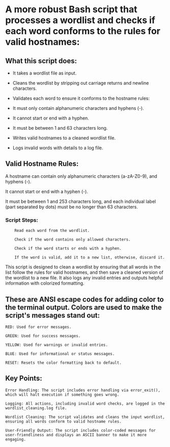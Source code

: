 # A more robust Bash script that processes a wordlist and checks if each word conforms to the rules for valid hostnames:

## What this script does:

 - It takes a wordlist file as input.

 - Cleans the wordlist by stripping out carriage returns and newline characters.

 - Validates each word to ensure it conforms to the hostname rules:

 - It must only contain alphanumeric characters and hyphens (-).

 - It cannot start or end with a hyphen.

 - It must be between 1 and 63 characters long.

 - Writes valid hostnames to a cleaned wordlist file.

 - Logs invalid words with details to a log file.

## Valid Hostname Rules:

A hostname can contain only alphanumeric characters (a-zA-Z0-9), and hyphens (-).

It cannot start or end with a hyphen (-).

It must be between 1 and 253 characters long, and each individual label (part separated by dots) must be no longer than 63 characters.

  ### Script Steps:

        Read each word from the wordlist.

        Check if the word contains only allowed characters.

        Check if the word starts or ends with a hyphen.

        If the word is valid, add it to a new list, otherwise, discard it.

This script is designed to clean a wordlist by ensuring that all words in the list follow the rules for valid hostnames, 
and then save a cleaned version of the wordlist to a new file. It also logs any invalid entries and outputs helpful 
information with colorized formatting.

## These are ANSI escape codes for adding color to the terminal output. Colors are used to make the script's messages stand out:

    RED: Used for error messages.

    GREEN: Used for success messages.

    YELLOW: Used for warnings or invalid entries.

    BLUE: Used for informational or status messages.

    RESET: Resets the color formatting back to default.

## Key Points:

    Error Handling: The script includes error handling via error_exit(), which will halt execution if something goes wrong.

    Logging: All actions, including invalid word checks, are logged in the wordlist_cleaning.log file.

    Wordlist Cleaning: The script validates and cleans the input wordlist, ensuring all words conform to valid hostname rules.

    User-Friendly Output: The script includes color-coded messages for user-friendliness and displays an ASCII banner to make it more engaging.

